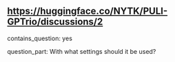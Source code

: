 ## https://huggingface.co/NYTK/PULI-GPTrio/discussions/2

contains_question: yes

question_part: With what settings should it be used?